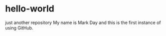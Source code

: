 # hello-world
just another repository
My name is Mark Day and this is the first instance of using GitHub.
